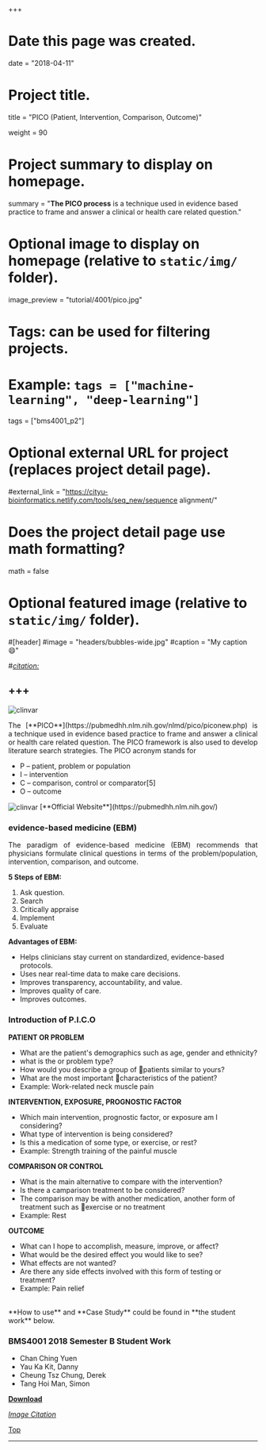 +++
# Date this page was created.
date = "2018-04-11"

# Project title.
title = "PICO (Patient, Intervention, Comparison, Outcome)"

weight = 90
# Project summary to display on homepage.
summary = "**The PICO process** is a technique used in evidence based practice to frame and answer a clinical or health care related question."

# Optional image to display on homepage (relative to `static/img/` folder).
image_preview = "tutorial/4001/pico.jpg"

# Tags: can be used for filtering projects.
# Example: `tags = ["machine-learning", "deep-learning"]`
tags = ["bms4001_p2"]

# Optional external URL for project (replaces project detail page).
#external_link = "https://cityu-bioinformatics.netlify.com/tools/seq_new/sequence alignment/"


# Does the project detail page use math formatting?
math = false

# Optional featured image (relative to `static/img/` folder).
#[header]
#image = "headers/bubbles-wide.jpg"
#caption = "My caption :smile:"

#*[citation:](http://www.sequence-alignment.com/)*

+++
---
<img src="/img/tutorial/4001/pico.jpg" alt="clinvar" align="center">

<span id="top"></span>

<p align="justify">The [**PICO**](https://pubmedhh.nlm.nih.gov/nlmd/pico/piconew.php) is a technique used in evidence based practice to frame and answer a clinical or health care related question. The PICO framework is also used to develop literature search strategies. The PICO acronym stands for

* P – patient, problem or population
* I – intervention
* C – comparison, control or comparator[5]
* O – outcome

<img src="/img/tutorial/4001/pico2.png" alt="clinvar" align="center">
[**Official Website**](https://pubmedhh.nlm.nih.gov/)

### evidence-based medicine (EBM)
<p align="justify">The paradigm of evidence-based medicine (EBM) recommends that physicians formulate clinical questions in terms of the problem/population, intervention, comparison, and outcome.

**5 Steps of EBM:**

1. Ask question.
2. Search
3. Critically appraise
4. Implement
5. Evaluate

**Advantages of EBM:**

* Helps clinicians stay current on standardized, evidence-based protocols.
* Uses near real-time data to make care decisions.
* Improves transparency, accountability, and value.
* Improves quality of care.
* Improves outcomes.

### Introduction of P.I.C.O

**PATIENT OR PROBLEM**

* What are the patient's demographics such as age, gender and ethnicity?
* what is the or problem type?
* How would you describe a group of patients similar to yours?
* What are the most important characteristics of the patient?
* Example: Work-related neck muscle pain

**INTERVENTION, EXPOSURE, PROGNOSTIC FACTOR**

* Which main intervention, prognostic factor, or exposure am I considering?
* What type of intervention is being considered?
* Is this a medication of some type, or exercise, or rest?
* Example: Strength training of the painful muscle

**COMPARISON OR CONTROL**

* What is the main alternative to compare with the intervention?
* Is there a camparison treatment to be considered?
* The comparison may be with another medication, another form of treatment such as exercise or no treatment
* Example: Rest

**OUTCOME**

* What can I hope to accomplish, measure, improve, or affect?
* What would be the desired effect you would like to see?
* What effects are not wanted?
* Are there any side effects involved with this form of testing or treatment?
* Example: Pain relief

<br>
**How to use** and **Case Study** could be found in **the student work** below.

### BMS4001 2018 Semester B Student Work

* Chan Ching Yuen
* Yau Ka Kit, Danny
* Cheung Tsz Chung, Derek
* Tang Hoi Man, Simon
 

[**Download**](https://drive.google.com/open?id=1Hddn8ts8WU_KRGvjqlOa2f1xVroDSCzp)

[*Image Citation*](http://libguides.ul.ie/c.php?g=328865&p=2208907)

[<i class="fa fa-hand-o-up fa-1x "></i>Top](#top)

---